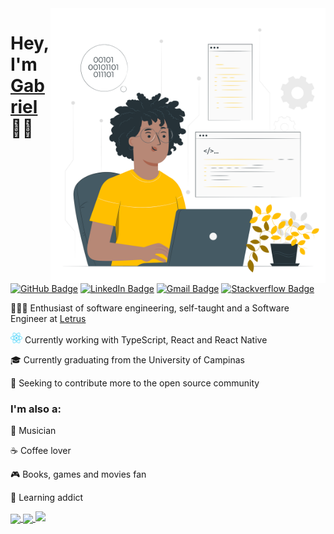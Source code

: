 <img src="https://github.com/gabrielsanttana/gabrielsanttana/blob/master/.github/gabriel.png?raw=true" width="440px" height="440px"  align='right' />

# Hey, I'm [Gabriel](https://www.linkedin.com/in/gabrielsanttana/) 👋🏽

[![GitHub Badge](https://img.shields.io/badge/-GitHub-000?style=flat-square&logo=Github&logoColor=white&link=https://github.com/gabrielsanttana)](https://github.com/gabrielsanttana)
[![LinkedIn Badge](https://img.shields.io/badge/-LinkedIn-blue?style=flat-square&logo=Linkedin&logoColor=white&link=https://www.linkedin.com/in/gabrielsanttana/)](https://www.linkedin.com/in/gabrielsanttana/)
[![Gmail Badge](https://img.shields.io/badge/-Gmail-c14438?style=flat-square&logo=Gmail&logoColor=white&link=mailto:gabriel.gsantana7@gmail.com)](mailto:gabriel.gsantana7@gmail.com)
[![Stackverflow Badge](https://img.shields.io/badge/Stack%20Overflow-FE7A16?style=flat-square&logo=stack%20overflow&logoColor=fff)](https://stackoverflow.com/users/12422017/gabriel-santana)

<p>👨🏽‍💻 Enthusiast of software engineering, self-taught and a Software Engineer at <a href="https://www.letrus.com.br">Letrus</a></p>

<p><img src="./.github/react.png" alt="react" height="17"> Currently working with  TypeScript,  React and  React Native

<p>🎓 Currently graduating from the University of Campinas</p>

<p>🤝 Seeking to contribute more to the open source community</p>

### I'm also a:

🎸 Musician

☕ Coffee lover

🎮 Books, games and movies fan

🧠 Learning addict

<a href="https://github.com/gabrielsanttana/github-readme-stats">
  <img align="center" src="https://github-readme-stats.vercel.app/api?username=gabrielsanttana&show_icons=true&include_all_commits=true&count_private=true&hide_border=true&theme=dracula" />
</a>
<a href="https://github.com/gabrielsanttana/">
  <img align="center" src="https://github-readme-stats.vercel.app/api/top-langs/?username=gabrielsanttana&layout=compact&langs_count=8&hide_border=true&hide=php,css&theme=dracula" />
</a>

<img src="https://github-readme-streak-stats.herokuapp.com/?user=gabrielsanttana&hide_border=true&theme=dracula" />
